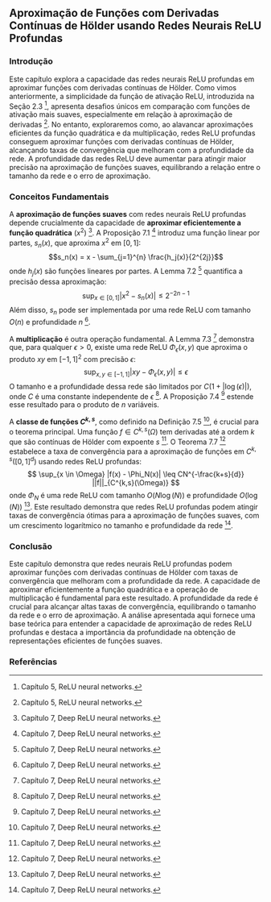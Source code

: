 ## Aproximação de Funções com Derivadas Contínuas de Hölder usando Redes Neurais ReLU Profundas

### Introdução
Este capítulo explora a capacidade das redes neurais ReLU profundas em aproximar funções com derivadas contínuas de Hölder. Como vimos anteriormente, a simplicidade da função de ativação ReLU, introduzida na Seção 2.3 [^1], apresenta desafios únicos em comparação com funções de ativação mais suaves, especialmente em relação à aproximação de derivadas [^1]. No entanto, exploraremos como, ao alavancar aproximações eficientes da função quadrática e da multiplicação, redes ReLU profundas conseguem aproximar funções com derivadas contínuas de Hölder, alcançando taxas de convergência que melhoram com a profundidade da rede. A profundidade das redes ReLU deve aumentar para atingir maior precisão na aproximação de funções suaves, equilibrando a relação entre o tamanho da rede e o erro de aproximação.

### Conceitos Fundamentais
A **aproximação de funções suaves** com redes neurais ReLU profundas depende crucialmente da capacidade de **aproximar eficientemente a função quadrática** ($x^2$) [^85]. A Proposição 7.1 [^85] introduz uma função linear por partes, $s_n(x)$, que aproxima $x^2$ em $[0,1]$:
$$s_n(x) = x - \sum_{j=1}^{n} \frac{h_j(x)}{2^{2j}}$$
onde $h_j(x)$ são funções lineares por partes. A Lemma 7.2 [^85] quantifica a precisão dessa aproximação:
$$ \sup_{x \in [0,1]} |x^2 - s_n(x)| \leq 2^{-2n-1}$$
Além disso, $s_n$ pode ser implementada por uma rede ReLU com tamanho $O(n)$ e profundidade $n$ [^85].

A **multiplicação** é outra operação fundamental. A Lemma 7.3 [^85] demonstra que, para qualquer $\epsilon > 0$, existe uma rede ReLU $\Phi_{\epsilon}(x, y)$ que aproxima o produto $xy$ em $[-1,1]^2$ com precisão $\epsilon$:
$$ \sup_{x,y \in [-1,1]} |xy - \Phi_{\epsilon}(x, y)| \leq \epsilon $$
O tamanho e a profundidade dessa rede são limitados por $C(1 + |\log(\epsilon)|)$, onde $C$ é uma constante independente de $\epsilon$ [^85]. A Proposição 7.4 [^85] estende esse resultado para o produto de $n$ variáveis.

A **classe de funções $C^{k,s}$**, como definido na Definição 7.5 [^85], é crucial para o teorema principal. Uma função $f \in C^{k,s}(\Omega)$ tem derivadas até a ordem $k$ que são contínuas de Hölder com expoente $s$ [^85]. O Teorema 7.7 [^85] estabelece a taxa de convergência para a aproximação de funções em $C^{k,s}([0,1]^d)$ usando redes ReLU profundas:
$$ \sup_{x \in \Omega} |f(x) - \Phi_N(x)| \leq CN^{-\frac{k+s}{d}} ||f||_{C^{k,s}(\Omega)} $$
onde $\Phi_N$ é uma rede ReLU com tamanho $O(N \log(N))$ e profundidade $O(\log(N))$ [^85]. Este resultado demonstra que redes ReLU profundas podem atingir taxas de convergência ótimas para a aproximação de funções suaves, com um crescimento logarítmico no tamanho e profundidade da rede [^85].

### Conclusão
Este capítulo demonstra que redes neurais ReLU profundas podem aproximar funções com derivadas contínuas de Hölder com taxas de convergência que melhoram com a profundidade da rede. A capacidade de aproximar eficientemente a função quadrática e a operação de multiplicação é fundamental para este resultado. A profundidade da rede é crucial para alcançar altas taxas de convergência, equilibrando o tamanho da rede e o erro de aproximação. A análise apresentada aqui fornece uma base teórica para entender a capacidade de aproximação de redes ReLU profundas e destaca a importância da profundidade na obtenção de representações eficientes de funções suaves.

### Referências
[^1]: Capítulo 5, ReLU neural networks.
[^85]: Capítulo 7, Deep ReLU neural networks.
<!-- END -->